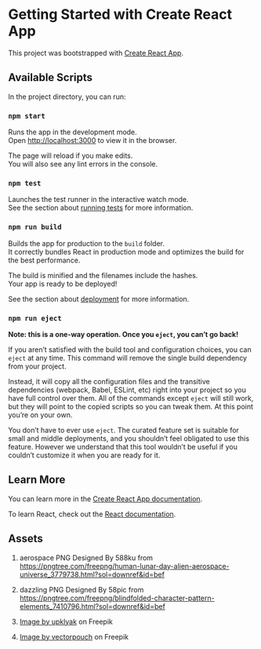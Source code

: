 # Getting Started with Create React App

This project was bootstrapped with [Create React App](https://github.com/facebook/create-react-app).

## Available Scripts

In the project directory, you can run:

### `npm start`

Runs the app in the development mode.\
Open [http://localhost:3000](http://localhost:3000) to view it in the browser.

The page will reload if you make edits.\
You will also see any lint errors in the console.

### `npm test`

Launches the test runner in the interactive watch mode.\
See the section about [running tests](https://facebook.github.io/create-react-app/docs/running-tests) for more information.

### `npm run build`

Builds the app for production to the `build` folder.\
It correctly bundles React in production mode and optimizes the build for the best performance.

The build is minified and the filenames include the hashes.\
Your app is ready to be deployed!

See the section about [deployment](https://facebook.github.io/create-react-app/docs/deployment) for more information.

### `npm run eject`

**Note: this is a one-way operation. Once you `eject`, you can’t go back!**

If you aren’t satisfied with the build tool and configuration choices, you can `eject` at any time. This command will remove the single build dependency from your project.

Instead, it will copy all the configuration files and the transitive dependencies (webpack, Babel, ESLint, etc) right into your project so you have full control over them. All of the commands except `eject` will still work, but they will point to the copied scripts so you can tweak them. At this point you’re on your own.

You don’t have to ever use `eject`. The curated feature set is suitable for small and middle deployments, and you shouldn’t feel obligated to use this feature. However we understand that this tool wouldn’t be useful if you couldn’t customize it when you are ready for it.

## Learn More

You can learn more in the [Create React App documentation](https://facebook.github.io/create-react-app/docs/getting-started).

To learn React, check out the [React documentation](https://reactjs.org/).


## Assets

1. aerospace PNG Designed By 588ku from https://pngtree.com/freepng/human-lunar-day-alien-aerospace-universe_3779738.html?sol=downref&id=bef

2. dazzling PNG Designed By 58pic from https://pngtree.com/freepng/blindfolded-character-pattern-elements_7410796.html?sol=downref&id=bef

3. <a href="https://www.freepik.com/free-vector/space-game-background-neon-night-alien-landscape_7671274.htm#query=game%20background&position=0&from_view=search&track=ais">Image by upklyak</a> on Freepik

4. <a href="https://www.freepik.com/free-vector/whale-swims-deep-space-illustration_5901228.htm#page=2&query=game%20background&position=40&from_view=search&track=ais">Image by vectorpouch</a> on Freepik